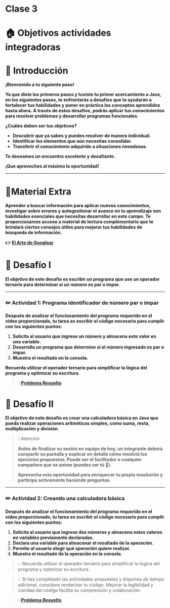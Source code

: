 # Clase 3

# **🏠 Objetivos actividades integradoras**

# **👋 Introducción**

**¡Bienvenido a tu siguiente paso!**

**Ya que diste los primeros pasos y tuviste tu primer acercamiento a Java, en los siguientes pasos, te enfrentarás a desafíos que te ayudarán a fortalecer tus habilidades y poner en práctica los conceptos aprendidos hasta ahora. A través de estos desafíos, podrás aplicar tus conocimientos para resolver problemas y desarrollar programas funcionales.**

**¿Cuáles deben ser tus objetivos?**

- **Descubrir que ya sabes y puedes resolver de manera individual.**
- **Identificar los elementos que aún necesitas consolidar.**
- **Transferir el conocimiento adquirido a situaciones novedosas.**

**Te deseamos un encuentro excelente y desafiante.**

**¡Que aproveches al máximo la oportunidad!**

---

# **🧰Material Extra**

**Aprender a buscar información para aplicar nuevos conocimientos, investigar sobre errores y autogestionar el avance en tu aprendizaje son habilidades esenciales que necesitas desarrollar en este campo. Te proporcionamos acceso a material de lectura complementario que te brindará ciertos consejos útiles para mejorar tus habilidades de búsqueda de información.**

**👉 [El Arte de Googlear](https://drive.google.com/file/d/1Fr2NLRaGBDQZAE71TRCf-AbSkcIFr5oM/view?usp=drive_link)**

# **👣 Desafío I**

**El objetivo de este desafío es escribir un programa que use un operador ternario para determinar si un número es par o impar.**

---

### **✏️ Actividad 1: Programa identificador de número par o impar**

**Después de analizar el funcionamiento del programa requerido en el video proporcionado, tu tarea es escribir el código necesario para cumplir con los siguientes puntos:**

1. **Solicita al usuario que ingrese un número y almacena este valor en una variable.**
2. **Desarrolla un programa que determine si el número ingresado es par o impar.**
3. **Muestra el resultado en la consola.**

**Recuerda utilizar el operador ternario para simplificar la lógica del programa y optimizar su escritura.**
> 💡[**Problema Resuelto**](Clase3/src/Actividad1.java)
>
# **👣 Desafío II**

**El objetivo de este desafío es crear una calculadora básica en Java que pueda realizar operaciones aritméticas simples, como suma, resta, multiplicación y división.**

> 💡Atención
> 
> 
> **Antes de finalizar su sesión en equipo de hoy, un integrante deberá compartir su pantalla y explicar en detalle cómo resolvió los ejercicios propuestos. Puede ser el facilitador o cualquier compañero que se anime (puedes ser tú 💪).**
> 
> **Aprovecha esta oportunidad para enriquecer tu propia resolución y participa activamente haciendo preguntas.**
> 

---


### **✏️ Actividad 2: Creando una calculadora básica**

**Después de analizar el funcionamiento del programa requerido en el video proporcionado, tu tarea es escribir el código necesario para cumplir con los siguientes puntos:**

1. **Solicita al usuario que ingrese dos números y almacena estos valores en variables previamente declaradas.**
2. **Declara una variable para almacenar el resultado de la operación.**
3. **Permite al usuario elegir qué operación quiere realizar.**
4. **Muestra el resultado de la operación en la consola.**

> 💡 Recuerda utilizar el operador ternario para simplificar la lógica del programa y optimizar su escritura.

> 💡 Si has completado las actividades propuestas y dispones de tiempo adicional, considera renderizar tu código. Mejorar la legibilidad y claridad del código facilita su comprensión y colaboración.

> 💡[**Problema Resuelto**](Clase3/src/Actividad2.java)